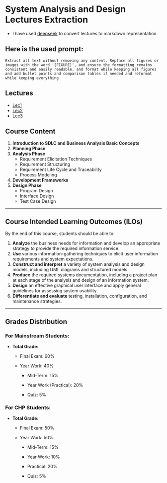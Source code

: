 # System Analysis and Design Lectures Extraction

- I have used [deepseek](https://www.deepseek.com/) to convert lectures to markdown representation.

## Here is the used prompt:

```
Extract all text without removing any content. Replace all figures or images with the word '[FIGURE]', and ensure the formatting remains consistent and easily readable. and format while keeping all figures and add bullet points and comparison tables if needed and reformat while keeping everything

```

## Lectures 

- [Lec1](Lec1.md)
- [Lec2](Lec2.md)
- [Lec3](Lec3.md)
## Course Content

1. **Introduction to SDLC and Business Analysis Basic Concepts**
2. **Planning Phase**
3. **Analysis Phase**
    - Requirement Elicitation Techniques
    - Requirement Structuring
    - Requirement Life Cycle and Traceability
    - Process Modeling
4. **Development Frameworks**
5. **Design Phase**
    - Program Design
    - Interface Design
    - Test Case Design

---
## Course Intended Learning Outcomes (ILOs)

By the end of this course, students should be able to:

1. **Analyze** the business needs for information and develop an appropriate strategy to provide the required information service.
2. **Use** various information-gathering techniques to elicit user information requirements and system expectations.
3. **Construct and interpret** a variety of system analysis and design models, including UML diagrams and structured models.
4. **Produce** the required systems documentation, including a project plan at each stage of the analysis and design of an information system.
5. **Design** an effective graphical user interface and apply general guidelines for assessing system usability.
6. **Differentiate and evaluate** testing, installation, configuration, and maintenance strategies.

---

## Grades Distribution

### For Mainstream Students:

- **Total Grade:**
    
    - Final Exam: 60%
        
    - Year Work: 40%
        
        - Mid-Term: 15%
            
        - Year Work (Practical): 20%
            
        - Quiz: 5%
            

### For CHP Students:

- **Total Grade:**
    
    - Final Exam: 50%
        
    - Year Work: 50%
        
        - Mid-Term: 15%
            
        - Year Work: 10%
            
        - Practical: 20%
            
        - Quiz: 5%
